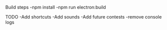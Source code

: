 Build steps
-npm install
-npm run electron:build

TODO
-Add shortcuts
-Add sounds
-Add future contests
-remove console logs
